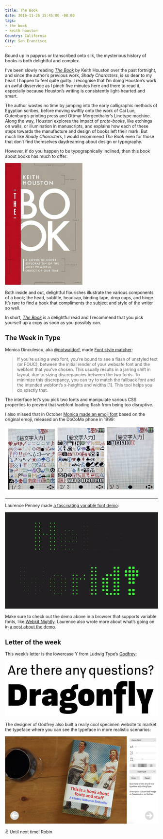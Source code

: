 ```yaml
---
title: The Book
date: 2016-11-26 15:45:00 -08:00
tags:
- the book
- keith houston
Country: California
City: San Francisco
---
```


<p>Bound up in papyrus or transcribed onto silk, the mysterious history of books is both delightful and complex. </p>

<p>I’ve been slowly reading <a href="http://www.shadycharacters.co.uk/books/"><em>The Book</em></a> by Keith Houston over the past fortnight, and since the author’s previous work, <em>Shady Characters</em>, is so dear to my heart I happen to feel quite guilty. I recognise that I’m doing Houston’s work an awful disservice as I pinch five minutes here and there to read it, especially because Houston’s writing is consistently light-hearted and smart.</p>

<p>The author wastes no time by jumping into the early calligraphic methods of Egyptian scribes, before moving swiftly onto the work of Cai Lun, Gutenburg’s printing press and Ottmar Mergenthaler’s Linotype machine. Along the way, Houston explores the impact of <em>proto-books</em>, like etchings on walls, or illumination in manuscripts, and explains how each of these steps towards the manufacture and design of books left their mark. But much like <em>Shady Characters</em>, I would recommend <em>The Book</em> even for those that don’t find themselves daydreaming about design or typography. </p>

<p>However, if do you happen to be typographically inclined, then this book about books has much to offer:</p>

![book.jpg](/uploads/book.jpg)

Both inside and out, delightful flourishes illustrate the various components of a book; the head, subtitle, headcap, binding tape, drop caps, and hinge. It’s rare to find a book that compliments the subject and style of the writer so well.

In short, [*The Book*](http://www.shadycharacters.co.uk/books/)  is a delightful read and I recommend that you pick yourself up a copy as soon as you possibly can. 



## The Week in Type

Monica Dinculescu, aka [@notwaldorf](https://twitter.com/notwaldorf), made [Font style matcher](https://meowni.ca/font-style-matcher/): 

> If you're using a web font, you're bound to see a flash of unstyled text (or FOUC), between the initial render of your websafe font and the webfont that you've chosen. This usually results in a jarring shift in layout, due to sizing discrepancies between the two fonts. To minimize this discrepancy, you can try to match the fallback font and the intended webfont’s x-heights and widths [1]. This tool helps you do exactly that.

The interface let’s you pick two fonts and manipulate various CSS properties to prevent that webfont loading flash from being too disruptive.

I also missed that in October [Monica made an emoji font](https://meowni.ca/posts/og-emoji-font/) based on the original emoji, released on the DoCoMo phone in 1999:

![docomo.jpg](/uploads/docomo.jpg)

***

Laurence Penney made [a fascinating variable font demo](http://www.axis-praxis.org/demo.php?id=3): 

![docomo.jpg](/uploads/variable-font.gif) 

Make sure to check out the demo above in a browser that supports variable fonts, like [Webkit Nightly](https://webkit.org/nightly/). Laurence also wrote more about what’s going on in [a post about the demo](http://www.axis-praxis.org/blog/2016-11-24/10/demo-resize-textbox-with-variable-fonts).

## Letter of the week

This week’s letter is the lowercase Y from Ludwig Type’s [Godfrey](https://www.ludwigtype.de/fonts/godfrey/overview): 

![docomo.jpg](/uploads/godfrey.jpg)

The designer of Godfrey also built a really cool specimen website to market the typeface where you can see the typeface in more realistic scenarios:

![docomo.jpg](/uploads/godfrey-specimen.jpg)

✌️ Until next time!
Robin 